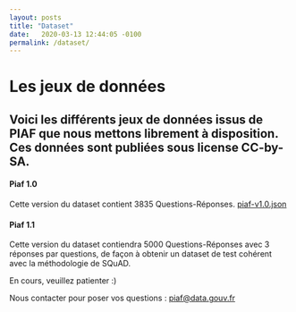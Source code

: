 ```yaml
---
layout: posts
title: "Dataset"
date:   2020-03-13 12:44:05 -0100
permalink: /dataset/
---
```


# Les jeux de données

## Voici les différents jeux de données issus de PIAF que nous mettons librement à disposition. Ces données sont publiées sous license CC-by-SA.

#### Piaf 1.0
Cette version du dataset contient 3835 Questions-Réponses. 
[piaf-v1.0.json](https://github.com/etalab-ia/piaf-code/raw/master/piaf-v1.0.json)  
  
#### Piaf 1.1
Cette version du dataset contiendra 5000 Questions-Réponses avec 3 réponses par questions, de façon à obtenir un dataset de test cohérent avec la méthodologie de SQuAD.

En cours, veuillez patienter :)

Nous contacter pour poser vos questions : [piaf@data.gouv.fr](piaf@data.gouv.fr)
